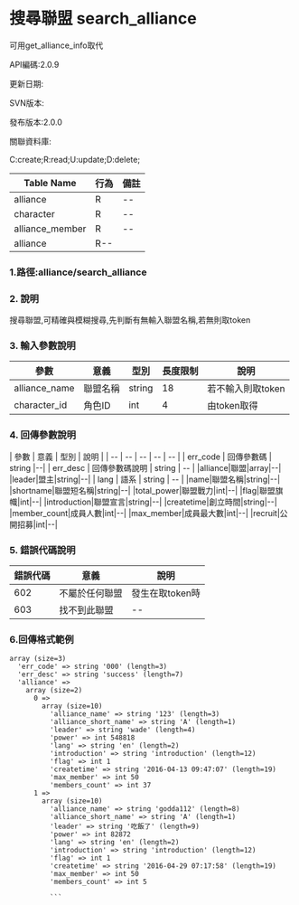# 搜尋聯盟 search_alliance
可用get_alliance_info取代




API編碼:2.0.9





更新日期:

> 

SVN版本:

> 

發布版本:2.0.0


關聯資料庫:

C:create;R:read;U:update;D:delete;

|Table Name|行為|備註|
|--|--|--|
|alliance|R|--|
|character|R|--|
|alliance_member|R|--|
|alliance|R--|

### 1.路徑:alliance/search_alliance

### 2. 說明

搜尋聯盟,可精確與模糊搜尋,先判斷有無輸入聯盟名稱,若無則取token
### 3. 輸入參數說明
| 參數 | 意義 | 型別 |長度限制| 說明 |
| -- | -- | -- | -- | -- |
|alliance_name|聯盟名稱|string|18|若不輸入則取token|
|character_id |角色ID|int|4|由token取得|




### 4. 回傳參數說明
| 參數 | 意義 | 型別 | 說明 |
| -- | -- | -- | -- | -- |
| err_code | 回傳參數碼 | string |--|
| err_desc | 回傳參數碼說明 | string | -- |
|alliance|聯盟|array|--|
|leader|盟主|string|--|
| lang | 語系 | string | -- |
|name|聯盟名稱|string|--|
|shortname|聯盟短名稱|string|--|
|total_power|聯盟戰力|int|--|
|flag|聯盟旗幟|int|--|
|introduction|聯盟宣言|string|--|
|createtime|創立時間|string|--|
|member_count|成員人數|int|--|
|max_member|成員最大數|int|--|
|recruit|公開招募|int|--|



### 5. 錯誤代碼說明
|錯誤代碼|意義|說明|
|--|--|--|
|602|不屬於任何聯盟|發生在取token時|
|603|找不到此聯盟|--|
### 6.回傳格式範例

```
array (size=3)
  'err_code' => string '000' (length=3)
  'err_desc' => string 'success' (length=7)
  'alliance' => 
    array (size=2)
      0 => 
        array (size=10)
          'alliance_name' => string '123' (length=3)
          'alliance_short_name' => string 'A' (length=1)
          'leader' => string 'wade' (length=4)
          'power' => int 548818
          'lang' => string 'en' (length=2)
          'introduction' => string 'introduction' (length=12)
          'flag' => int 1
          'createtime' => string '2016-04-13 09:47:07' (length=19)
          'max_member' => int 50
          'members_count' => int 37
      1 => 
        array (size=10)
          'alliance_name' => string 'godda112' (length=8)
          'alliance_short_name' => string 'A' (length=1)
          'leader' => string '吃飯了' (length=9)
          'power' => int 82872
          'lang' => string 'en' (length=2)
          'introduction' => string 'introduction' (length=12)
          'flag' => int 1
          'createtime' => string '2016-04-29 07:17:58' (length=19)
          'max_member' => int 50
          'members_count' => int 5
          
          ```